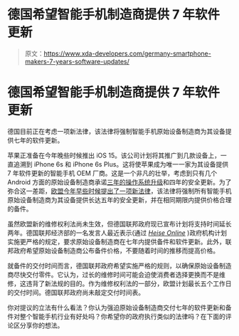 # 德国希望智能手机制造商提供 7 年软件更新

> 原文：<https://www.xda-developers.com/germany-smartphone-makers-7-years-software-updates/>

# 德国希望智能手机制造商提供 7 年软件更新

德国目前正在考虑一项新法律，该法律将强制智能手机原始设备制造商为其设备提供七年的软件更新。

苹果正准备在今年晚些时候推出 iOS 15。该公司计划将其推广到几款设备上，一直追溯到 iPhone 6s 和 iPhone 6s Plus。这将使苹果成为唯一一家为其设备提供 7 年软件更新的智能手机 OEM 厂商。这是一个非凡的壮举，考虑到只有几个 Android 方面的原始设备制造商承诺[三年的操作系统升级](https://www.xda-developers.com/samsung-3-years-android-os-updates-galaxy-note-20/)和四年的安全更新。为了弥合这一差距，[欧盟今年早些时候提出了一项新法律](https://www.xda-developers.com/eu-right-to-repair-laws-update-smartphone/)，该法律将强制所有智能手机原始设备制造商为其设备提供长达五年的安全更新，并在相同期限内提供价格合理的备件。

虽然欧盟新的维修权利法尚未生效，但德国联邦政府现已宣布计划将支持时间延长两年。德国联邦经济部的一名发言人最近表示(通过 [*Heise Online*](https://www.heise.de/news/Bundesregierung-Smartphones-sollen-sieben-Jahre-lang-Updates-erhalten-6179995.html) )政府机构计划实施更严格的规定，要求原始设备制造商在七年内提供备件和软件更新。此外，联邦政府希望原始设备制造商公布备件价格，不要随着时间的推移而提高价格。

就备件的交付时间而言，德国联邦政府希望实施严格的规则，以确保原始设备制造商尽快交付零件。它认为，过长的维修时间可能会迫使消费者选择更换而不是维修，这违背了新法规的目的。作为维修权利法的一部分，欧盟计划最长五个工作日的交付时间。德国联邦政府尚未敲定交付时间表。

你对提议的立法有什么看法？你认为强迫原始设备制造商交付七年的软件更新和备件对整个智能手机行业有好处吗？你希望你的政府执行类似的法律吗？在下面的评论区分享你的想法。